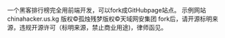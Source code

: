 一个黑客排行榜完全用前端开发，可以fork成GitHubpage站点。
示例网站chinahacker.us.kg
版权©️孤烛残梦版权©️天域网安集团
fork后，请开源标明来源，违规开源许可（标明来源，禁止商业用途)，律师函见。
